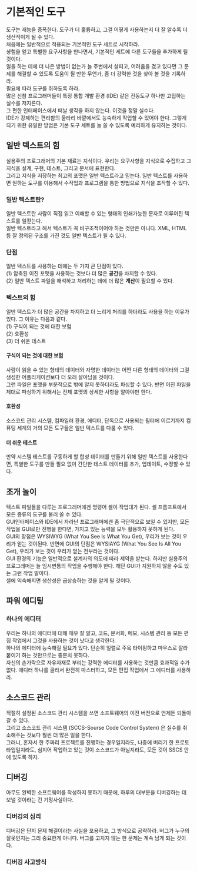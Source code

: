 # 기본적인 도구
도구는 재능을 증폭한다. 도구가 더 훌륭하고, 그걸 어떻게 사용하는지 더 잘 알수록 더 생산적이게 될 수 있다.  
처음에는 일반적으로 적용되는 기본적인 도구 세트로 시작하라.  
셩험을 얻고 특별한 요구사항을 만나면서, 기본적인 세트에 다른 도구들을 추가하게 될 것이다.  
일을 하는 데에 더 나은 방법이 없는가 늘 주변에서 살피고, 어려움을 겼고 있다면 그 문제를 해결할 수 있도록 도움이 될 만한 무언가, 좀 더 강력한 것을 찾아 볼 것을 기록하라.  
필요에 따라 도구를 취하도록 하라.  
많은 신참 프로그래머들이 특정 통합 개발 환경 (IDE) 같은 전동도구 하나만 고집하는 실수를 저지른다.  
그 편한 인터페이스에서 떠날 생각을 하지 않는다. 이것을 정말 실수다.  
IDE가 강제하는 편리함의 울타리 바깥에서도 능숙하게 작업할 수 있어야 한다. 
그렇게 되기 위한 유일한 방법은 기본 도구 세트를 늘 쓸 수 있도록 예리하게 유지하는 것이다.  

## 일반 텍스트의 힘
실용주의 프로그래머의 기본 재료는 지식이다. 우리는 요구사항을 지식으로 수집하고 그 지식을 설계, 구현, 테스트, 그리고 문서에 표현한다.  
그리고 지식을 저장하는 최고의 포맷은 일반 텍스트라고 믿는다. 일반 텍스트를 사용하면 원하는 도구를 이용해서 수작업과 프로그램을 통한 방법으로 지식을 조작할 수 있다.  
### 일반 텍스트란?
일반 텍스트란 사람이 직접 읽고 이해할 수 있는 형태의 인쇄가능한 문자로 이루어진 텍스트를 일컫는다.  
일반 텍스트라고 해서 텍스트가 꼭 비구조적이어야 하는 것만은 아니다. XML, HTML 등 잘 정의된 구조를 가진 것도 일반 텍스트가 될 수 있다.  
### 단점
일반 텍스트를 사용하는 데에는 두 가지 큰 단점이 있다.  
(1) 압축된 이진 포맷을 사용하는 것보다 더 많은 **공간**을 차지할 수 있다.  
(2) 일반 텍스트 파일을 해석하고 처리하는 데에 더 많은 **계산**이 필요할 수 있다.  
### 텍스트의 힘
일반 텍스트가 더 많은 공간을 차지하고 더 느리게 처리를 하더라도 사용을 하는 이유가 있다. 그 이유는 다음과 같다.  
(1) 구식이 되는 것에 대한 보험  
(2) 호환성  
(3) 더 쉬운 테스트  
#### 구식이 되는 것에 대한 보험
사람이 읽을 수 있는 형태의 데이터와 자명한 데이터는 어떤 다른 형태의 데이터와 그걸 생성한 어플리케이션보다 더 오래 살아남을 것이다.  
그런 파일은 포맷을 부분적으로 밖에 알지 못하더라도 파싱할 수 있다. 반면 이진 파일을 제대로 파싱하기 위해서는 전체 포맷의 상세한 사항을 알아야만 한다.  
#### 호환성
소스코드 관리 시스템, 컴파일러 환경, 에디터, 단독으로 사용되는 필터에 이르기까지 컴퓨팅 세계의 거의 모든 도구들은 일반 텍스트를 다룰 수 있다.  
#### 더 쉬운 테스트
만약 시스템 테스트를 구동하게 할 합성 데이터를 만들기 위해 일반 텍스트를 사용한다면, 특별한 도구를 만들 필요 없이 간단한 테스트 데이터를 추가, 업데이트, 수정할 수 있다.

## 조개 놀이
텍스트 파일들을 다루는 프로그래머에겐 명령어 셸이 작업대가 된다. 셸 프롬프트에서 모든 종류의 도구를 불러 쓸 수 있다.  
GUI인터페이스와 IDE에서 자라난 프로그래머에겐 좀 극단적으로 보일 수 있지만, 모든 작업을 GUI로만 진행을 한다면, 가지고 있는 능력을 모두 활용하지 못하게 된다.  
GUI의 장점은 WYSIWYG (What You See Is What You Get), 우리가 보는 것이 우리가 얻는 것이된다. 반면에 GUI의 단점은 WYSIAYG (What You See Is All You Get), 우리가 보는 것이 우리가 얻는 전부라는 것이다.  
GUI 환경의 기능은 일반적으로 설계자의 의도에 따라 제약을 받는다. 하지만 실용주의 프로그래머는 늘 임시변통의 작업을 수행해야 한다. 해단 GUI가 지원하지 않을 수도 있는 그런 작업 말이다.  
셸에 익숙해지면 생산성은 급상승하는 것을 알게 될 것이다.  

## 파워 에디팅
### 하나의 에디터
우리는 하나의 에디터에 대해 매우 잘 알고, 코드, 문서화, 메모, 시스템 관리 등 모든 편집 작업에서 그것을 사용하는 것이 낫다고 생각한다.  
하나의 에디터에 능숙해질 필요가 있다. 단순히 일렬로 주욱 타이핑하고 마우스로 잘라 붙이기 하는 것만으로는 충분치 못하다.  
자신의 손가락으로 자유자재로 부리는 강력한 에디터를 사용하는 것만큼 효과적일 수가 없다. 에디터 하나를 골라서 완전히 마스터하고, 모든 편집 작업에서 그 에디터를 사용하라.  

## 소스코드 관리
적절히 설정된 소스코드 관리 시스템을 쓰면 소프트웨어의 이전 버전으로 언제든 되돌아갈 수 있다.  
그리고 소스코드 관리 시스템 (SCCS-Sourse Code Control System) 은 실수를 취소해주는 것보다 훨씬 더 많은 일을 한다.  
그러니, 혼자서 한 주짜리 프로젝트를 진행하는 경우일지라도, 나중에 버리기 한 프로토타입일지라도, 심지어 작업하고 있는 것이 소스코드가 아닐지라도, 모든 것이 SSCS 안에 있도록 하자.  

## 디버깅
아무도 완벽한 소프트웨어를 작성하지 못하기 때문에, 하루의 대부분을 디버깅하는 데 보낼 것이라는 건 기정사실이다.
### 디버깅의 심리
디버깅은 단지 문제 해결이라는 사실을 포용하고, 그 방식으로 공략하라. 버그가 누구의 잘못인지는 그리 중요한게 아니다. 버그를 고치지 않는 한 문제는 계속 남게 되는 것이다.
### 디버깅 사고방식
